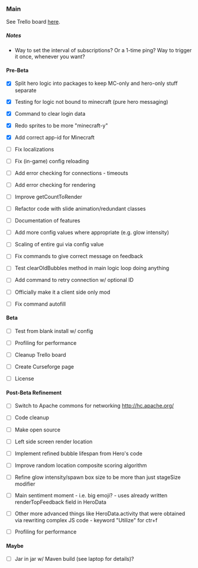 ### Main
See Trello board [here](https://trello.com/b/XwNjGwyC).


##### Notes
* Way to set the interval of subscriptions? Or a 1-time ping? Way to trigger it once, whenever you want?


#### Pre-Beta
- [X] Split hero logic into packages to keep MC-only and hero-only stuff separate
- [X] Testing for logic not bound to minecraft (pure hero messaging)
- [X] Command to clear login data
- [X] Redo sprites to be more "minecraft-y"
- [X] Add correct app-id for Minecraft
- [ ] Fix localizations
- [ ] Fix (in-game) config reloading
- [ ] Add error checking for connections - timeouts
- [ ] Add error checking for rendering
- [ ] Improve getCountToRender
- [ ] Refactor code with slide animation/redundant classes
- [ ] Documentation of features
- [ ] Add more config values where appropriate (e.g. glow intensity)
- [ ] Scaling of entire gui via config value
- [ ] Fix commands to give correct message on feedback
- [ ] Test clearOldBubbles method in main logic loop doing anything
- [ ] Add command to retry connection w/ optional ID
- [ ] Officially make it a client side only mod
- [ ] Fix command autofill


#### Beta
- [ ] Test from blank install w/ config
- [ ] Profiling for performance
- [ ] Cleanup Trello board
- [ ] Create Curseforge page
- [ ] License


#### Post-Beta Refinement
- [ ] Switch to Apache commons for networking http://hc.apache.org/
- [ ] Code cleanup
- [ ] Make open source
- [ ] Left side screen render location
- [ ] Implement refined bubble lifespan from Hero's code
- [ ] Improve random location composite scoring algorithm
- [ ] Refine glow intensity/spawn box size to be more than just stageSize modifier
- [ ] Main sentiment moment - i.e. big emoji? - uses already written renderTopFeedback field in HeroData
- [ ] Other more advanced things like HeroData.activity that were obtained via rewriting complex JS code - keyword "Utilize" for ctr+f
- [ ] Profiling for performance


#### Maybe
- [ ] Jar in jar w/ Maven build (see laptop for details)?


